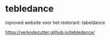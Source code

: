# tebledance

inproved website voor het restorant: tabeldance

 https://yerkodezutter.github.io/tebledance/
